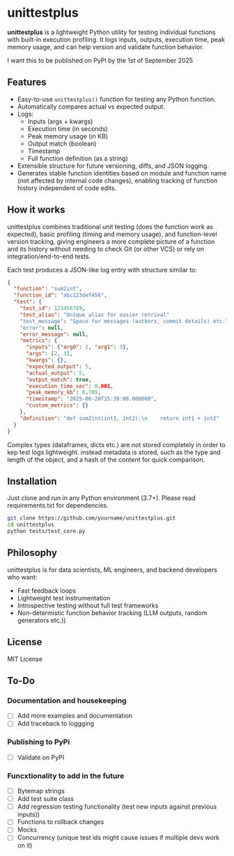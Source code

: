 # unittestplus

**unittestplus** is a lightweight Python utility for testing individual functions with built-in execution profiling. It logs inputs, outputs, execution time, peak memory usage, and can help version and validate function behavior.

I want this to be published on PyPI by the 1st of September 2025
## Features

- Easy-to-use `unittestplus()` function for testing any Python function.
- Automatically compares actual vs expected output.
- Logs:
  - Inputs (args + kwargs)
  - Execution time (in seconds)
  - Peak memory usage (in KB)
  - Output match (boolean)
  - Timestamp
  - Full function definition (as a string)
- Extensible structure for future versioning, diffs, and JSON logging.
- Generates stable function identities based on module and function name (not affected by internal code changes), enabling tracking of function history independent of code edits.

## How it works

unittestplus combines traditional unit testing (does the function work as expected), basic profiling (timing and memory usage), and function-level version tracking, giving engineers a more complete picture of a function and its history without needing to check Git (or other VCS) or rely on integration/end-to-end tests.

Each test produces a JSON-like log entry with structure similar to:

```json
{
  "function": "sum2int",
  "function_id": "abc123def456",
  "test": {
    "test_id": 123456789,
    "test_alias": "Unique alias for easier retrival"
    "test_message": "Space for messages (authors, commit details) etc."
    "error": null,
    "error_message": null,
    "metrics": {
      "inputs": {"arg0": 2, "arg1": 3},
      "args": [2, 3],
      "kwargs": {},
      "expected_output": 5,
      "actual_output": 5,
      "output_match": true,
      "execution_time_sec": 0.001,
      "peak_memory_kb": 0.789,
      "timestamp": "2025-06-20T15:30:00.000000",
      "custom_metrics": {}
    },
    "definition": "def sum2int(int1, int2):\n    return int1 + int2"
  }
}
```
Complex types (dataframes, dicts etc.) are not stored completely in order to kep test logs lightweight. instead metadata is stored, such as the type and length of the object, and a hash of the content for quick comparison.

## Installation

Just clone and run in any Python environment (3.7+). Please read requirements.txt for dependencies.

```bash
git clone https://github.com/yourname/unittestplus.git
cd unittestplus
python tests/test_core.py
```

## Philosophy

unittestplus is for data scientists, ML engineers, and backend developers who want:

- Fast feedback loops
- Lightweight test instrumentation
- Introspective testing without full test frameworks
- Non-determistic function behavior tracking (LLM outputs, random generators etc.)) 


## License

MIT License

## To-Do

### Documentation and housekeeping
- [ ] Add more examples and documentation
- [ ] Add traceback to loggging

### Publishing to PyPi
- [ ] Validate on PyPI

### Funcxtionality to add in the future
- [ ] Bytemap strings
- [ ] Add test suite class 
- [ ] Add regression testing functionality (test new inputs against previous inputs))
- [ ] Functions to rollback changes 
- [ ] Mocks
- [ ] Concurrency (unique test ids might cause issues if multiple devs work on it)
